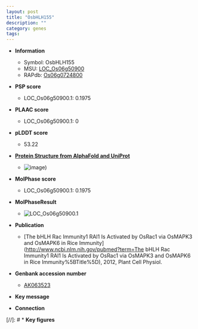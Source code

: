 ```yaml
---
layout: post
title: "OsbHLH155"
description: ""
category: genes
tags: 
---
```


* **Information**  
    + Symbol: OsbHLH155  
    + MSU: [LOC_Os06g50900](http://rice.plantbiology.msu.edu/cgi-bin/ORF_infopage.cgi?orf=LOC_Os06g50900)  
    + RAPdb: [Os06g0724800](http://rapdb.dna.affrc.go.jp/viewer/gbrowse_details/irgsp1?name=Os06g0724800)  

* **PSP score**  
    + LOC_Os06g50900.1: 0.1975 

* **PLAAC score**  
    + LOC_Os06g50900.1: 0 

* **pLDDT score**
    + 53.22

* **[Protein Structure from AlphaFold and UniProt](https://www.uniprot.org/uniprotkb/Q5Z988/entry#structure)**
    + ![image](https://ricepsp.github.io/images/Q5/AF-Q5Z988-F1.png))

* **MolPhase score**
    + LOC_Os06g50900.1: 0.1975

* **MolPhaseResult**
    + ![LOC_Os06g50900.1](https://ricepsp.github.io/pictures/LOC_Os06g/LOC_Os06g50900.1.png)

* **Publication**  
    + [The bHLH Rac Immunity1 RAI1 Is Activated by OsRac1 via OsMAPK3 and OsMAPK6 in Rice Immunity](http://www.ncbi.nlm.nih.gov/pubmed?term=The bHLH Rac Immunity1 RAI1 Is Activated by OsRac1 via OsMAPK3 and OsMAPK6 in Rice Immunity%5BTitle%5D), 2012, Plant Cell Physiol.

* **Genbank accession number**  
    + [AK063523](http://www.ncbi.nlm.nih.gov/nuccore/AK063523)

* **Key message**  

* **Connection**  

[//]: # * **Key figures**  


